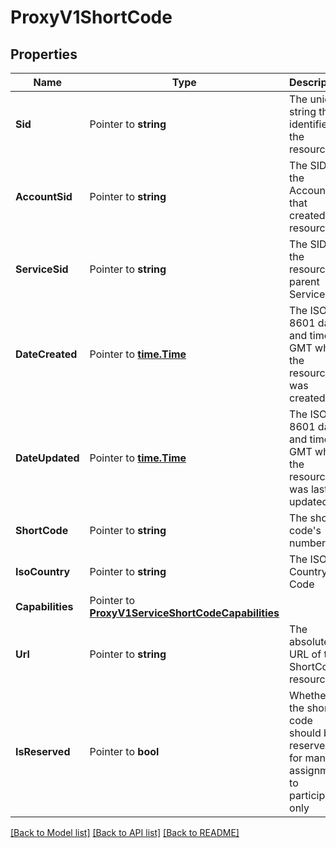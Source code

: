 # ProxyV1ShortCode

## Properties

Name | Type | Description | Notes
------------ | ------------- | ------------- | -------------
**Sid** | Pointer to **string** | The unique string that identifies the resource |
**AccountSid** | Pointer to **string** | The SID of the Account that created the resource |
**ServiceSid** | Pointer to **string** | The SID of the resource's parent Service |
**DateCreated** | Pointer to [**time.Time**](time.Time.md) | The ISO 8601 date and time in GMT when the resource was created |
**DateUpdated** | Pointer to [**time.Time**](time.Time.md) | The ISO 8601 date and time in GMT when the resource was last updated |
**ShortCode** | Pointer to **string** | The short code's number |
**IsoCountry** | Pointer to **string** | The ISO Country Code |
**Capabilities** | Pointer to [**ProxyV1ServiceShortCodeCapabilities**](ProxyV1ServiceShortCodeCapabilities.md) |  |
**Url** | Pointer to **string** | The absolute URL of the ShortCode resource |
**IsReserved** | Pointer to **bool** | Whether the short code should be reserved for manual assignment to participants only |

[[Back to Model list]](../README.md#documentation-for-models) [[Back to API list]](../README.md#documentation-for-api-endpoints) [[Back to README]](../README.md)


